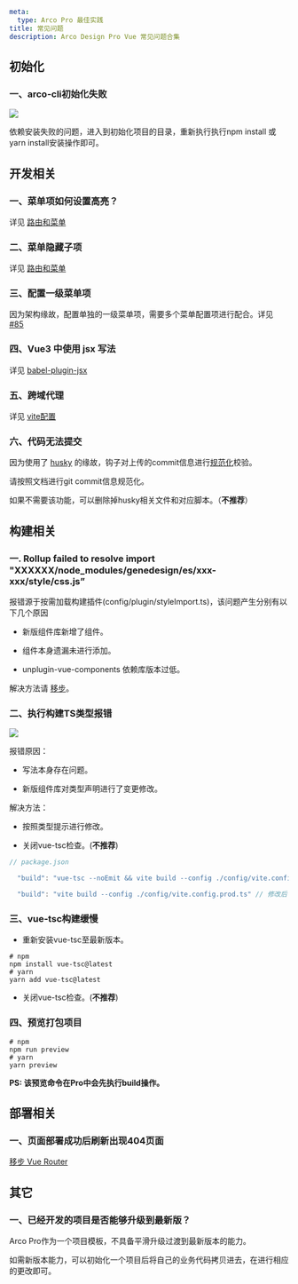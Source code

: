 ```yaml
meta:
  type: Arco Pro 最佳实践
title: 常见问题
description: Arco Design Pro Vue 常见问题合集
```

## 初始化

### 一、arco-cli初始化失败

![](https://p3-armor.byteimg.com/tos-cn-i-49unhts6dw/iShot_2022-05-26_16.12.14.png~tplv-49unhts6dw-image.image)

依赖安装失败的问题，进入到初始化项目的目录，重新执行执行npm install 或 yarn install安装操作即可。

## 开发相关

### 一、菜单项如何设置高亮？
详见 [路由和菜单](/vue/docs/pro/routes-and-menu)

### 二、菜单隐藏子项
详见 [路由和菜单](/vue/docs/pro/routes-and-menu)

### 三、配置一级菜单项

因为架构缘故，配置单独的一级菜单项，需要多个菜单配置项进行配合。详见 [#85]([/vue/docs/pro/routes-and-menu](https://github.com/arco-design/arco-design-pro-vue/issues/85#issuecomment-1142289501))

### 四、Vue3 中使用 jsx 写法

详见 [babel-plugin-jsx](https://github.com/vuejs/babel-plugin-jsx)

### 五、跨域代理
详见 [vite配置](https://cn.vitejs.dev/config/#server-open)

### 六、代码无法提交

因为使用了 [husky](https://github.com/typicode/husky) 的缘故，钩子对上传的commit信息进行[规范化](https://docs.google.com/document/d/1QrDFcIiPjSLDn3EL15IJygNPiHORgU1_OOAqWjiDU5Y/edit#heading=h.greljkmo14y0)校验。

请按照文档进行git commit信息规范化。

如果不需要该功能，可以删除掉husky相关文件和对应脚本。（**不推荐**）


## 构建相关

### 一. Rollup failed to resolve import "XXXXXX/node_modules/genedesign/es/xxx-xxx/style/css.js”

报错源于按需加载构建插件(config/plugin/styleImport.ts)，该问题产生分别有以下几个原因

- 新版组件库新增了组件。

- 组件本身遗漏未进行添加。

- unplugin-vue-components 依赖库版本过低。

解决方法请 [移步](https://github.com/arco-design/arco-design-pro-vue/issues/71)。

### 二、执行构建TS类型报错

![](https://p3-armor.byteimg.com/tos-cn-i-49unhts6dw/iShot_2022-05-26_17.36.59.png~tplv-49unhts6dw-image.image)

报错原因：

- 写法本身存在问题。

- 新版组件库对类型声明进行了变更修改。

解决方法：

- 按照类型提示进行修改。

- 关闭vue-tsc检查。(**不推荐**)

```ts
// package.json

  "build": "vue-tsc --noEmit && vite build --config ./config/vite.config.prod.ts"  // 修改前

  "build": "vite build --config ./config/vite.config.prod.ts" // 修改后
```

### 三、vue-tsc构建缓慢

- 重新安装vue-tsc至最新版本。

```shell
# npm
npm install vue-tsc@latest
# yarn
yarn add vue-tsc@latest
```

- 关闭vue-tsc检查。(**不推荐**)


### 四、预览打包项目

```shell
# npm
npm run preview
# yarn
yarn preview
```
**PS: 该预览命令在Pro中会先执行build操作。**

## 部署相关

### 一、页面部署成功后刷新出现404页面

[移步 Vue Router](https://router.vuejs.org/guide/essentials/history-mode.html)

## 其它

### 一、已经开发的项目是否能够升级到最新版？

Arco Pro作为一个项目模板，不具备平滑升级过渡到最新版本的能力。

如需新版本能力，可以初始化一个项目后将自己的业务代码拷贝进去，在进行相应的更改即可。
